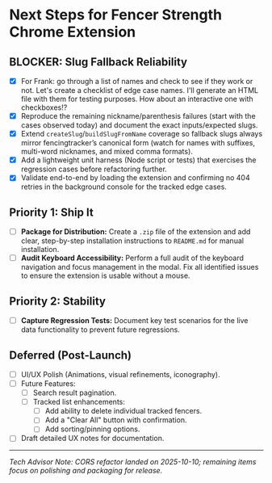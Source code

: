 # Next Steps for Fencer Strength Chrome Extension

## BLOCKER: Slug Fallback Reliability
- [x] For Frank: go through a list of names and check to see if they work or not. Let's create a checklist of edge case names. I'll generate an HTML file with them for testing purposes. How about an interactive one with checkboxes!?  
- [x] Reproduce the remaining nickname/parenthesis failures (start with the cases observed today) and document the exact inputs/expected slugs.
- [x] Extend `createSlug`/`buildSlugFromName` coverage so fallback slugs always mirror fencingtracker’s canonical form (watch for names with suffixes, multi-word nicknames, and mixed comma formats).
- [x] Add a lightweight unit harness (Node script or tests) that exercises the regression cases before refactoring further.
- [x] Validate end-to-end by loading the extension and confirming no 404 retries in the background console for the tracked edge cases.

## Priority 1: Ship It
- [ ] **Package for Distribution:** Create a `.zip` file of the extension and add clear, step-by-step installation instructions to `README.md` for manual installation.
- [ ] **Audit Keyboard Accessibility:** Perform a full audit of the keyboard navigation and focus management in the modal. Fix all identified issues to ensure the extension is usable without a mouse.

## Priority 2: Stability
- [ ] **Capture Regression Tests:** Document key test scenarios for the live data functionality to prevent future regressions.

## Deferred (Post-Launch)
- [ ] UI/UX Polish (Animations, visual refinements, iconography).
- [ ] Future Features:
  - [ ] Search result pagination.
  - [ ] Tracked list enhancements:
    - [ ] Add ability to delete individual tracked fencers.
    - [ ] Add a "Clear All" button with confirmation.
    - [ ] Add sorting/pinning options.
- [ ] Draft detailed UX notes for documentation.

---
*Tech Advisor Note: CORS refactor landed on 2025-10-10; remaining items focus on polishing and packaging for release.*
